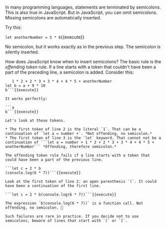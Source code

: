 In many programming languages, statements are terminated by semicolons. This is also true in JavaScript. But in JavaScript, you can omit semicolons. Missing semicolons are automatically inserted.

Try this:

`let anotherNumber = 5 * 6`{{execute}}

No semicolon, but it works exactly as in the previous step. The semicolon is silently inserted.

How does JavaScript know when to insert semicolons? The basic rule is the *offending token* rule. If a line starts with a token that couldn't have been a part of the preceding line, a semicolon is added. Consider this:

```let a = number +
   1 * 2 + 2 * 3 + 3 * 4 + 4 * 5 + anotherNumber
let b = a + 9 * 10
b```{{execute}}

It works perfectly:

```a
b```{{execute}}

Let's look at those tokens.

* The first token of line 2 is the literal `1`. That can be a continuation of `let a = number +`. *Not offending, no semicolon.*
* The first token of line 3 is the `let` keyword. That cannot not be a continuation of ```let a = number + 1 * 2 + 2 * 3 + 3 * 4 + 4 * 5 + anotherNumber``` *Offending, therefore semicolon.*

The offending token rule fails if a line starts with a token that could have been a part of the previous line. 

```let c = 2 * b
(console.log(6 * 7))```{{execute}}

Look at the first token of line 2: an open parenthesis `(`. It could have been a continuation of the first line.

```let c = 2 * b(console.log(6 * 7))```{{execute}}

The expression `b(console.log(6 * 7))` is a function call. Not offending, no semicolon. 👿

Such failures are rare in practice. If you decide not to use semicolons, beware of lines that start with `(` or `[`. 



